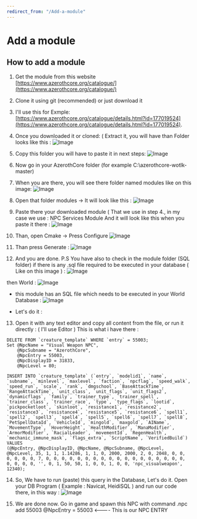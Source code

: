 ```yaml
---
redirect_from: "/Add-a-module"
---
```


# Add a module

## **How to add a module**


1. Get the module from this website [https://www.azerothcore.org/catalogue/](https://www.azerothcore.org/catalogue/)
2. Clone it using git (recommended) or just download it
3. I'll use this for Exmple: [https://www.azerothcore.org/catalogue/details.html?id=177019524](https://www.azerothcore.org/catalogue/details.html?id=177019524).
4. Once you downloaded it or cloned: ( Extract it, you will have than Folder looks like this :
![Image](<https://user-images.githubusercontent.com/41213210/56865195-84df1200-69cb-11e9-8faa-7519fb3a8384.png>)


5. Copy this folder you will have to paste it in next steps:
![Image](<https://user-images.githubusercontent.com/41213210/56865210-ac35df00-69cb-11e9-87dc-6fc803cdf685.png>)

6. Now go in your AzerothCore folder (for example C:\azerothcore-wotlk-master)

7. When you are there, you will see there folder named modules like on this image:
![Image](<https://user-images.githubusercontent.com/41213210/56865235-f74ff200-69cb-11e9-81a5-39e1edcea742.png>)

8. Open that folder modules -> It will look like this :
![Image](<https://user-images.githubusercontent.com/41213210/56865263-3f6f1480-69cc-11e9-86c4-a766d7ae29ac.png>)

9. Paste there your downloaded module ( That we use in step 4., in my case we use : NPC Services Module
And it will look like this when you paste it there :
![Image](<https://user-images.githubusercontent.com/41213210/56865270-6594b480-69cc-11e9-9be1-d1437f0e7380.png>)

10. Than, open Cmake -> Press Configure
![Image](<https://user-images.githubusercontent.com/41213210/56865297-d045f000-69cc-11e9-8e16-ca84dbeda0dd.png>)

11. Than press Generate :
![Image](<https://user-images.githubusercontent.com/41213210/56865301-da67ee80-69cc-11e9-989f-36e31ddb497e.png>)

12. And you are done. P.S You have also to check in the module folder (SQL folder) if there is any .sql file required to be executed in your database ( Like on this image ) :
![Image](<https://user-images.githubusercontent.com/41213210/56865330-25820180-69cd-11e9-94f9-0741e59325a0.png>)

 then World :
![Image](<https://user-images.githubusercontent.com/41213210/56865337-3599e100-69cd-11e9-84a3-b6b7165efe5f.png>)

- this module has an SQL file which needs to be executed in your World Database :
![Image](<https://user-images.githubusercontent.com/41213210/56865346-5104ec00-69cd-11e9-8bdf-813b402a466d.png>)

- Let's do it :
13. Open it with any text editor and copy all content from the file, or run it directly : ( I'll use Editor )
This is what i have there :

```
DELETE FROM `creature_template` WHERE `entry` = 55003;
Set @NpcName = "Visual Weapon NPC",
	@NpcSubname = "AzerothCore",
	@NpcEntry = 55003,
	@NpcDisplayID = 31833,
	@NpcLevel = 80;

INSERT INTO `creature_template` (`entry`, `modelid1`, `name`, `subname`, `minlevel`, `maxlevel`, `faction`, `npcflag`, `speed_walk`, `speed_run`, `scale`, `rank`, `dmgschool`, `BaseAttackTime`, `RangeAttackTime`, `unit_class`, `unit_flags`, `unit_flags2`, `dynamicflags`, `family`, `trainer_type`, `trainer_spell`, `trainer_class`, `trainer_race`, `type`, `type_flags`, `lootid`, `pickpocketloot`, `skinloot`, `resistance1`, `resistance2`, `resistance3`, `resistance4`, `resistance5`, `resistance6`, `spell1`, `spell2`, `spell3`, `spell4`, `spell5`, `spell6`, `spell7`, `spell8`, `PetSpellDataId`, `VehicleId`, `mingold`, `maxgold`, `AIName`, `MovementType`, `HoverHeight`, `HealthModifier`, `ManaModifier`, `ArmorModifier`, `RacialLeader`, `movementId`, `RegenHealth`, `mechanic_immune_mask`, `flags_extra`, `ScriptName`, `VerifiedBuild`) VALUES 
(@NpcEntry, @NpcDisplayID, @NpcName, @NpcSubname, @NpcLevel, @NpcLevel, 35, 1, 1, 1.14286, 1, 1, 0, 2000, 2000, 2, 0, 2048, 0, 0, 0, 0, 0, 0, 7, 0, 0, 0, 0, 0, 0, 0, 0, 0, 0, 0, 0, 0, 0, 0, 0, 0, 0, 0, 0, 0, 0, '', 0, 1, 50, 50, 1, 0, 0, 1, 0, 0, 'npc_visualweapon', 12340);
```

14. So, We have to run (paste) this query in the Database, Let's do it.
Open your DB Program ( Example : Navicat, HeidiSQL ) and run our code there, in this way :
![Image](<https://user-images.githubusercontent.com/41213210/56865444-1ea7be80-69ce-11e9-9e69-384736c62351.png>)

15. We are done now. Go in game and spawn this NPC with command .npc add 55003
@NpcEntry = 55003 <---- This is our NPC ENTRY
